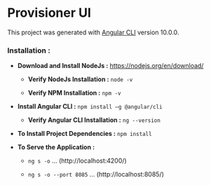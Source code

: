 <!-- Copyright 2020 MapleLabs -->
<!-- Author: Anchal Gupta (Anchal.Gupta@maplelabs.com) -->
<!-- Description: README file for Provisioner UI Setup. -->

# Provisioner UI

This project was generated with [Angular CLI](https://github.com/angular/angular-cli) version 10.0.0.

### Installation :

* **Download and Install NodeJs :** https://nodejs.org/en/download/
  
  * **Verify NodeJs Installation :** `node -v` 

  * **Verify NPM Installation :** `npm -v` 

* **Install Angular CLI :** `npm install –g @angular/cli`

  * **Verify Angular CLI Installation :** `ng --version`

* **To Install Project Dependencies :** `npm install`

* **To Serve the Application :** 

  * `ng s -o` ... (http://localhost:4200/) 

  * `ng s -o --port 8085` ... (http://localhost:8085/)
